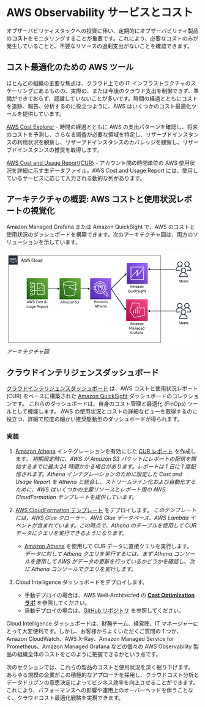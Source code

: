 # AWS Observability サービスとコスト

オブザーバビリティスタックへの投資に伴い、定期的にオブザーバビリティ製品の**コスト**をモニタリングすることが重要です。これにより、必要なコストのみが発生していることと、不要なリソースの過剰支出がないことを確認できます。

## コスト最適化のための AWS ツール

ほとんどの組織の主要な焦点は、クラウド上での IT インフラストラクチャのスケーリングにあるものの、実際の、または今後のクラウド支出を制御できず、準備ができておらず、認識していないことが多いです。時間の経過とともにコストを追跡、報告、分析するのに役立つように、AWS はいくつかのコスト最適化ツールを提供しています。

[AWS Cost Explorer][cost-explorer] - 時間の経過とともに AWS の支出パターンを確認し、将来のコストを予測し、さらなる調査が必要な領域を特定し、リザーブドインスタンスの利用状況を観察し、リザーブドインスタンスのカバレッジを観察し、リザーブドインスタンスの推奨を取得します。

[AWS Cost and Usage Report(CUR)][CUR] - アカウント間の時間単位の AWS 使用状況を詳細に示す生データファイル。AWS Cost and Usage Report には、使用しているサービスに応じて入力される動的な列があります。

## アーキテクチャの概要: AWS コストと使用状況レポートの視覚化

Amazon Managed Grafana または Amazon QuickSight で、AWS のコストと使用状況のダッシュボードを構築できます。次のアーキテクチャ図は、両方のソリューションを示しています。

![Architecture diagram](../../../images/cur-architecture.png)
*アーキテクチャ図*

## クラウドインテリジェンスダッシュボード

[クラウドインテリジェンスダッシュボード][cid] は、AWS コストと使用状況レポート (CUR) をベースに構築された [Amazon QuickSight][quicksight] ダッシュボードのコレクションです。 これらのダッシュボードは、自身のコスト管理と最適化 (FinOps) ツールとして機能します。 AWS の使用状況とコストの詳細なビューを取得するのに役立つ、詳細で粒度の細かい推奨駆動型のダッシュボードが得られます。

### 実装

1.	[Amazon Athena][amazon-athnea] インテグレーションを有効にした [CUR レポート][cur-report] を作成します。
*初期設定時に、AWS が Amazon S3 バケットにレポートの配信を開始するまでに最大 24 時間かかる場合があります。レポートは 1 日に 1 度配信されます。Athena インテグレーションのために設定した Cost and Usage Report を Athena と統合し、ストリームライン化および自動化するために、AWS はいくつかの主要リソースとレポート用の AWS CloudFormation テンプレートを提供しています。*

2.	[AWS CloudFormation テンプレート][cloudformation] をデプロイします。
*このテンプレートには、AWS Glue クローラー、AWS Glue データベース、AWS Lambda イベントが含まれています。この時点で、Athena のテーブルを使用して CUR データにクエリを実行できるようになります。*

    - [Amazon Athena][athena-query] を使用して CUR データに直接クエリを実行します。  
*データに対して Athena クエリを実行するには、まず Athena コンソールを使用して AWS がデータの更新を行っているかどうかを確認し、次に Athena コンソールでクエリを実行します。*

3.	Cloud Intelligence ダッシュボードをデプロイします。
    - 手動デプロイの場合は、AWS Well-Architected の **[Cost Optimization ラボ][cost-optimization-lab]** を参照してください。
    - 自動デプロイの場合は、[GitHub リポジトリ][GitHub-repo] を参照してください。

Cloud Intelligence ダッシュボードは、財務チーム、経営陣、IT マネージャーにとって大変便利です。しかし、お客様からよくいただくご質問の 1 つが、Amazon CloudWatch、AWS X-Ray、Amazon Managed Service for Prometheus、Amazon Managed Grafana などの個々の AWS Observability 製品の組織全体のコストをどのように把握できるかという点です。

次のセクションでは、これらの製品のコストと使用状況を深く掘り下げます。 あらゆる規模の企業がこの積極的なアプローチを採用し、クラウドコスト分析とデータドリブンの意思決定によってビジネス効率を向上させることができます。これにより、パフォーマンスへの影響や運用上のオーバーヘッドを伴うことなく、クラウドコスト最適化戦略を実現できます。


[cost-explorer]: https://docs.aws.amazon.com/awsaccountbilling/latest/aboutv2/ce-what-is.html
[CUR]: https://docs.aws.amazon.com/cur/latest/userguide/what-is-cur.html
[cid]: https://wellarchitectedlabs.com/cost/200_labs/200_cloud_intelligence/
[quicksight]: https://aws.amazon.com/quicksight/
[cur-report]: https://docs.aws.amazon.com/cur/latest/userguide/cur-create.html
[amazon-athnea]: https://aws.amazon.com/athena/
[cloudformation]: https://docs.aws.amazon.com/cur/latest/userguide/use-athena-cf.html
[athena-query]: https://docs.aws.amazon.com/cur/latest/userguide/cur-ate-run.html
[cost-optimization-lab]: https://www.wellarchitectedlabs.com/cost/200_labs/200_cloud_intelligence/
[GitHub-repo]: https://github.com/aws-samples/aws-cudos-framework-deployment
